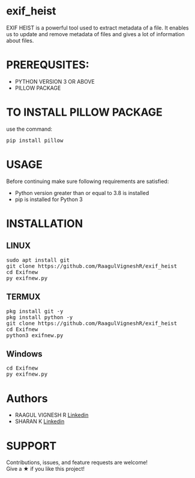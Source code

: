 # exif_heist
EXIF HEIST is a powerful tool used to extract metadata of a file. It enables us to update and remove metadata of files and gives a lot of information about files.

# PREREQUSITES:
* PYTHON VERSION 3 OR ABOVE                                                                                                                        
* PILLOW PACKAGE
# TO INSTALL PILLOW PACKAGE
use the command:
   <pre>pip install pillow</pre>
# USAGE
Before continuing make sure following requirements are satisfied:
   * Python version greater than or equal to 3.8 is installed
   * pip is installed for Python 3
 
# INSTALLATION
## LINUX
<pre>
sudo apt install git
git clone https://github.com/RaagulVigneshR/exif_heist
cd Exifnew
py exifnew.py
</pre>
## TERMUX
<pre>
pkg install git -y 
pkg install python -y 
git clone https://github.com/RaagulVigneshR/exif_heist
cd Exifnew
python3 exifnew.py
</pre>
## Windows
<pre>
cd Exifnew
py exifnew.py
</pre>
# Authors
 * RAAGUL VIGNESH R [Linkedin](https://www.linkedin.com/in/raagul-vignesh-10842a228/) 
 * SHARAN K [Linkedin](https://www.linkedin.com/in/sharan-k-40809b221/) 
# SUPPORT
Contributions, issues, and feature requests are welcome!\
Give a ★ if you like this project!
